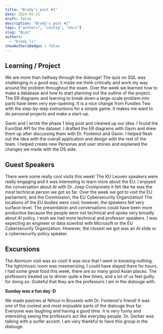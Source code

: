 ```yaml
---
title: "Brady's post #1"
date: 2024-05-21
draft: false
description: "Brady's post #1"
tags: ["authors", "config", "docs"]
slug: "BLp1"
authors:
  - "brady_li"
showAuthorsBadges : false
---
```


## Learning / Project
We are more than halfway through the dialouge! The quiz on SQL was challenging in a good way; it made me think critically and work my way around the problem throughout the exam. Over the week we learned how to make a database and how to start planning out the outline of the project. The ER diagrams and learning to break down a large-scale problem into parts have been very eye-opening. It is a nice change from Fundies Two with the step-by-step instructions for a simple game. It makes me want to do personal projects and make a start-up.

Gavin and I wrote the phase 1 blog post and cleaned up our idea. I found the EuroStat API for the dataset. I drafted the ER diagrams with Gavin and drew them up after discussing them with Dr. Fontenot and Gavin. I helped flesh out the idea with the overall application and design with the rest of the team. I helped create new Personas and user stories and explained the changes we made with the DS side.

## Guest Speakers
There were some really cool visits this week! The KU Leuven speakers were really engaging and it was interesting to learn more about the EU. I enjoyed the conversation about AI with Dr. Joep Crompvoets it felt like he was the most technical person we got so far. Over the week we got to visit the EU parliament, and the Commission, the EU Cybersecurity Organization! The locations of the EU bodies were cool; however, the speakers felt very surface-level. The presentation and conversations could have been more productive because the people were not technical and spoke very broadly about AI policy. I wish we had more technical and professor speakers. I was expecting an engineer or data scientist with Microsoft or the EU Cybersecurity Organization. However, the closest we got was an AI slide or a cybersecurity policy speaker. 

## Excursions 
The Atomium visit was so cool! It was nice that I went in knowing nothing. The light/music room was mesmerizing; I could have stayed there for hours. I had some great food this week, there are so many good Asian places. The professors treated us to dinner quite a few times, and a lot of us feel guilty for doing so. Grateful that they are the professors I am in the dialouge with.

**Sunday was a fun day :D**

We made pastries at Nihoul in Brussels with Dr. Fontenot's friend! It was one of the coolest and most enjoyable parts of the dialouge thus far. Everyone was laughing and having a good time. It is very funny and interesting seeing the professors act like everyday people. Dr. Gerber was talking with a surfer accent. I am very thankful to have this group in the dialouge. 




